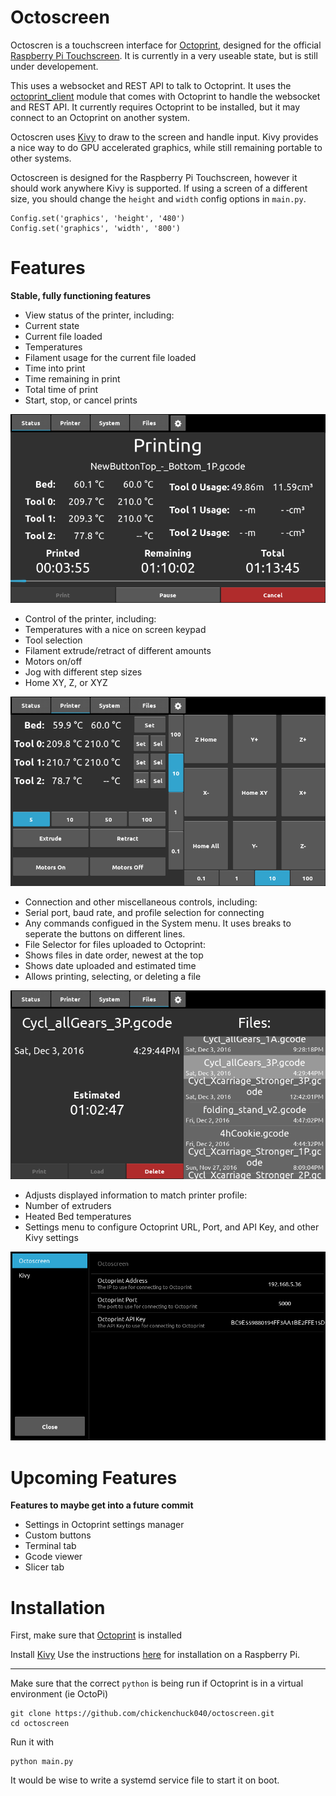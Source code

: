 Octoscreen
===

Octoscren is a touchscreen interface for [Octoprint](https://github.com/foosel/OctoPrint), designed for the official [Raspberry Pi Touchscreen](https://www.raspberrypi.org/products/raspberry-pi-touch-display/). It is currently in a very useable state, but is still under developement.

This uses a websocket and REST API to talk to Octoprint. It uses the [octoprint_client](https://github.com/foosel/OctoPrint/tree/master/src/octoprint_client) module that comes with Octoprint to handle the websocket and REST API. It currently requires Octoprint to be installed, but it may connect to an Octoprint on another system.

Octoscren uses [Kivy](http://kivy.org/#home) to draw to the screen and handle input. Kivy provides a nice way to do GPU accelerated graphics, while still remaining portable to other systems.

Octoscreen is designed for the Raspberry Pi Touchscreen, however it should work anywhere Kivy is supported. If using a screen of a different size, you should change the `height` and `width` config options in `main.py`.
```
Config.set('graphics', 'height', '480')
Config.set('graphics', 'width', '800')
```

Features
===
**Stable, fully functioning features**

 - View status of the printer, including:
  - Current state
  - Current file loaded
  - Temperatures
  - Filament usage for the current file loaded
  - Time into print
  - Time remaining in print
  - Total time of print
  - Start, stop, or cancel prints
  
  ![Status Picture](https://raw.githubusercontent.com/chickenchuck040/octoscreen/master/screenshots/status_printing.png)
  
 - Control of the printer, including:
  - Temperatures with a nice on screen keypad
  - Tool selection
  - Filament extrude/retract of different amounts
  - Motors on/off
  - Jog with different step sizes
  - Home XY, Z, or XYZ
  
  ![Printer Picture](https://raw.githubusercontent.com/chickenchuck040/octoscreen/master/screenshots/printer.png)
  
 - Connection and other miscellaneous controls, including:
  - Serial port, baud rate, and profile selection for connecting
  - Any commands configued in the System menu. It uses breaks to seperate the buttons on different lines.
 - File Selector for files uploaded to Octoprint:
  - Shows files in date order, newest at the top
  - Shows date uploaded and estimated time
  - Allows printing, selecting, or deleting a file
  
  ![Files Picture](https://raw.githubusercontent.com/chickenchuck040/octoscreen/master/screenshots/files.png)
  
 - Adjusts displayed information to match printer profile:
  - Number of extruders
  - Heated Bed temperatures
 - Settings menu to configure Octoprint URL, Port, and API Key, and other Kivy settings
 
  ![Settings Picture](https://raw.githubusercontent.com/chickenchuck040/octoscreen/master/screenshots/settings.png)

Upcoming Features
===
**Features to maybe get into a future commit**

 - Settings in Octoprint settings manager
 - Custom buttons
 - Terminal tab
 - Gcode viewer
 - Slicer tab

Installation
===

First, make sure that [Octoprint](https://github.com/foosel/OctoPrint) is installed

Install [Kivy](http://kivy.org/#home)
Use the instructions [here](https://kivy.org/docs/installation/installation-rpi.html) for installation on a Raspberry Pi.

---

Make sure that the correct `python` is being run if Octoprint is in a virtual environment (ie OctoPi)
```
git clone https://github.com/chickenchuck040/octoscreen.git
cd octoscreen
```

Run it with
```
python main.py
```

It would be wise to write a systemd service file to start it on boot.
